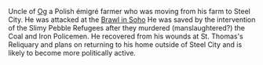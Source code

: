 
Uncle of [Og](Og) a Polish émigré farmer who was moving from his farm to Steel City. He was attacked at the [Brawl in Soho](Brawl%20in%20Soho.md) He was saved by the intervention of the Slimy Pebble Refugees after they murdered (manslaughtered?) the Coal and Iron Policemen. He recovered from his wounds at St. Thomas's Reliquary and plans on returning to his home outside of Steel City and is likely to become more politically active.
